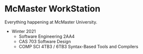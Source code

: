 # McMaster WorkStation
Everything happening at McMaster University.

- Winter 2021
    - Software Engineering 2AA4
    - CAS 703 Software Design
    - COMP SCI 4TB3 / 6TB3 Syntax-Based Tools and Compilers
